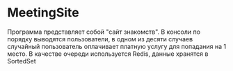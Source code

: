 # MeetingSite
Программа представляет собой "сайт знакомств". В консоли по порядку выводятся пользователи, в одном из десяти случаев случайный пользователь оплачивает платную услугу для попадания на 1 место. В качестве очереди используется Redis, данные хранятся в SortedSet 
